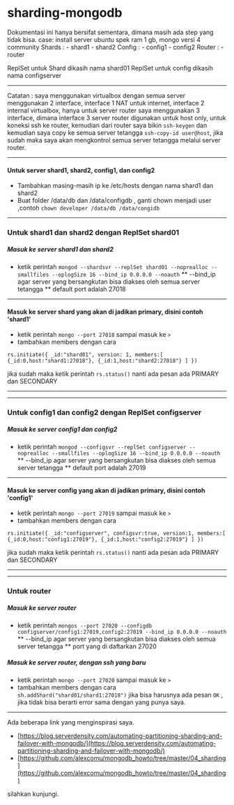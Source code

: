 # sharding-mongodb

Dokumentasi ini hanya bersifat sementara, dimana masih ada step yang tidak bisa.
case:
install server ubuntu spek ram 1 gb, mongo versi 4 community
Shards : 
	- shard1
	- shard2
Config :
	- config1
	- config2
Router :
	- router

ReplSet untuk Shard dikasih nama shard01
ReplSet untuk config dikasih nama configserver
*** 
Catatan : saya menggunakan virtualbox dengan semua server menggunakan 2 interface, interface 1 NAT untuk internet, interface 2 internal virtualbox,
hanya untuk server router saya menggunakan 3 interface, dimana interface 3 server router digunakan untuk host only, untuk koneksi ssh ke router,
kemudian dari router saya bikin `ssh-keygen` dan kemudian saya copy ke semua server tetangga `ssh-copy-id user@host`,
jika sudah maka saya akan mengkontrol semua server tetangga melalui server router.
***

#### Untuk server shard1, shard2, config1, dan config2
- Tambahkan masing-masih ip ke /etc/hosts dengan nama shard1 dan shard2
- Buat folder /data/db dan /data/configdb , ganti chown menjadi user ,contoh `chown developer /data/db /data/congidb`
-------

### Untuk shard1 dan shard2 dengan ReplSet shard01
##### Masuk ke server shard1 dan shard2
- ketik perintah
`mongod --shardsvr --replSet shard01 --noprealloc --smallfiles --oplogSize 16 --bind_ip 0.0.0.0 --noauth`
** --bind_ip agar server yang bersangkutan bisa diakses oleh semua server tetangga
** default port adalah 27018
----------
#### Masuk ke server shard yang akan di jadikan primary, disini contoh 'shard1'
- ketik perintah `mongo --port 27018` sampai masuk ke `>`
- tambahkan members dengan cara 
```
rs.initiate({ _id:"shard01", version: 1, members:[ {_id:0,host:"shard1:27018"}, {_id:1,host:"shard2:27018"} ] })
```
jika sudah maka ketik perintah `rs.status()` nanti ada pesan ada PRIMARY dan SECONDARY

-------------
-------------

### Untuk config1 dan config2 dengan ReplSet configserver
##### Masuk ke server config1 dan config2
- ketik perintah
`mongod --configsvr --replSet configserver --noprealloc --smallfiles --oplogSize 16 --bind_ip 0.0.0.0 --noauth`
** --bind_ip agar server yang bersangkutan bisa diakses oleh semua server tetangga
** default port adalah 27019
----------
#### Masuk ke server config yang akan di jadikan primary, disini contoh 'config1'
- ketik perintah `mongo --port 27019` sampai masuk ke `>`
- tambahkan members dengan cara 
```
rs.initiate({ _id:"configserver", configsvr:true, version:1, members:[ {_id:0,host:"config1:27019"}, {_id:1,host:"config2:27019"} ] })
```
jika sudah maka ketik perintah `rs.status()` nanti ada pesan ada PRIMARY dan SECONDARY

-------------
-------------

### Untuk router
##### Masuk ke server router
- ketik perintah
`mongos --port 27020 --configdb configserver/config1:27019,config2:27019 --bind_ip 0.0.0.0 --noauth`
** --bind_ip agar server yang bersangkutan bisa diakses oleh semua server tetangga
** port yang di daftarkan 27020
##### Masuk ke server router, dengan ssh yang baru
- ketik perintah `mongo --port 27020` sampai masuk ke `>`
- tambahkan members dengan cara
`sh.addShard("shard01/shard1:27018")`
jika bisa harusnya ada pesan `OK` , jika tidak bisa berarti error sama dengan yang punya saya.
--------
Ada beberapa link yang menginspirasi saya.
- [https://blog.serverdensity.com/automating-partitioning-sharding-and-failover-with-mongodb/](https://blog.serverdensity.com/automating-partitioning-sharding-and-failover-with-mongodb/)
- [https://github.com/alexcomu/mongodb_howto/tree/master/04_sharding](https://github.com/alexcomu/mongodb_howto/tree/master/04_sharding)

silahkan kunjungi.
